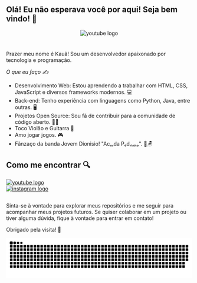<!-- Primeiro, o que eu queria fazer foi criar uma apresentação que mostre quem sou eu e o que faço. O código que estou usando é em Markdown, que é uma linguagem leve para formatar texto. -->

## Olá! Eu não esperava você por aqui! Seja bem vindo! 👋

<!-- Começando, eu usei ## Olá! Eu não esperava você por aqui! Seja bem-vindo!. Esse ## cria um título de nível 2, o que significa que ele é um pouco menor que o título principal, mas ainda assim se destaca. -->

<!-- Abaixo, eu centralizei uma imagem usando a tag <div align="center">. Dentro dela, eu coloquei a imagem que representa meu canal no YouTube. A tag <img> é responsável por exibir a imagem, e o atributo height define a altura dela. -->

<div align="center">
    <img src="https://github.com/user-attachments/assets/f51e8add-5194-4abc-a8af-f26f58dccb03" height="280" alt="youtube logo"  />
</div>

#

<!-- O símbolo # cria um título de nível 1. Títulos são usados para organizar o conteúdo. -->

<!-- Depois, eu escrevi uma breve introdução sobre mim. Aqui, estou mostrando quem eu sou e o que gosto de fazer. Para as listas, eu utilizei o - para cada item, criando uma apresentação bem organizada. -->

Prazer meu nome é Kauã! Sou um desenvolvedor apaixonado por tecnologia e programação.

*O que eu faço ✍*

- Desenvolvimento Web: Estou aprendendo a trabalhar com HTML, CSS, JavaScript e diversos frameworks modernos. 💻
- Back-end: Tenho experiência com linguagens como Python, Java, entre outras. 🖥
- Projetos Open Source: Sou fã de contribuir para a comunidade de código aberto. 👨‍💻
- Toco Violão e Guitarra 🎸
- Amo jogar jogos. 🎮
- Fãnzaço da banda Jovem Dionisio! "Acₒᵣda Pₑdᵣᵢₙₕₒ". 🐢🪑

## Como me encontrar 🔍

<!-- Na seção "Como me encontrar", eu coloquei links para o meu YouTube e Instagram. Isso é feito com a tag <a>, onde href é o link de destino e target="_blank" garante que o link abra em uma nova aba.

Dentro desses links, usei imagens de botões para tornar a apresentação mais visual. A tag <img> novamente é utilizada para exibir os ícones. -->

<div align="left">
  <a href="https://www.youtube.com/@garotowolf" target="_blank">
    <img src="https://img.shields.io/static/v1?message=Youtube&logo=youtube&label=&color=FF0000&logoColor=white&labelColor=&style=for-the-badge" height="40" alt="youtube logo"  />
    
  </a>
</div>


    
<div align="left">
  <a href="https://www.instagram.com/kkaua_carv?igsh=ODBqc3FnbmYybWZy" target="_blank">
    <img src="https://img.shields.io/static/v1?message=Instagram&logo=instagram&label=&color=purple&logoColor=white&labelColor=purple&style=for-the-badge" height="31" alt="instagram logo"  />
  </a>
</div>

<!-- Em seguida, eu convidei as pessoas a explorarem meus repositórios e a me seguirem. Isso ajuda a criar um engajamento com a comunidade e mostra que estou aberto a colaborações. -->

##
Sinta-se à vontade para explorar meus repositórios e me seguir para acompanhar meus projetos futuros. Se quiser colaborar em um projeto ou tiver alguma dúvida, fique à vontade para entrar em contato! 

Obrigado pela visita! 🙌

<!-- E para deixar meu perfil mais vivo, adicionei uma animação que mostra a grade de contribuições no GitHub. Usei o elemento <picture> para especificar diferentes imagens dependendo do esquema de cores do usuário. Isso faz com que a animação se adapte ao tema claro ou escuro do GitHub. É uma maneira interessante de deixar o perfil mais dinâmico e atraente. -->

<picture align="center">
  <source media="(prefers-color-scheme: dark)" srcset="https://raw.githubusercontent.com/Otavig/Otavig/output/github-contribution-grid-snake-dark.svg">
  <source media="(prefers-color-scheme: light)" srcset="https://raw.githubusercontent.com/Otavig/Otavig/output/github-contribution-grid-snake-dark.svg">
  <img align="center" alt="github contribution grid snake animation" src="https://raw.githubusercontent.com/mari4souza/mari4souza/output/github-contribution-grid-snake.svg" style="visibility:visible;max-width:100%;">
</picture>
